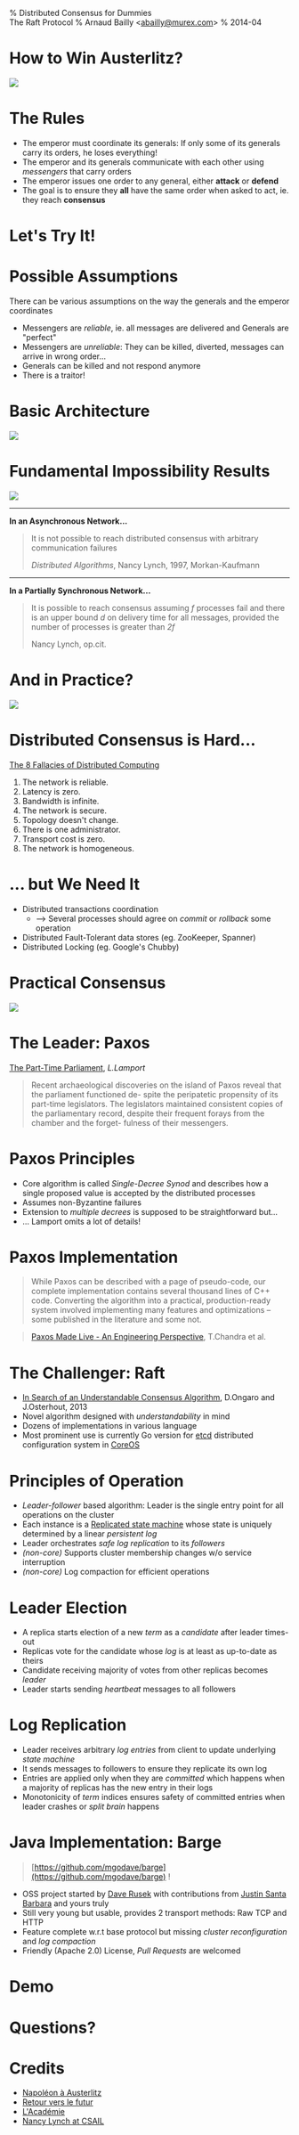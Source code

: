 % Distributed Consensus for Dummies <br/>
  The Raft Protocol
% Arnaud Bailly &lt;abailly@murex.com&gt;
% 2014-04

# How to Win Austerlitz? #

![](images/napoleon-austerlitz.jpg)

# The Rules #

* The emperor must coordinate its generals: If only some of its generals carry its orders, he loses everything!
* The emperor and its generals communicate with each other using *messengers* that carry orders
* The emperor issues one order to any general, either **attack** or **defend** 
* The goal is to ensure they **all** have the same order when asked to act, ie. they reach **consensus**

# Let's Try It! #

# Possible Assumptions #

There can be various assumptions on the way the generals and the emperor coordinates

* Messengers are *reliable*, ie. all messages are delivered and Generals are "perfect"
* Messengers are *unreliable*: They can be killed, diverted, messages can arrive in wrong order...
* Generals can be killed and not respond anymore
* There is a traitor!

# Basic Architecture

![](images/consensus-state-machine.png)

# Fundamental Impossibility Results #

![](images/lynch.jpg)

-------------------------------------------------------------------------------

**In an Asynchronous Network...**

> It is not possible to reach distributed consensus with arbitrary communication failures
> 
> *Distributed Algorithms*, Nancy Lynch, 1997, Morkan-Kaufmann

-------------------------------------------------------------------------------

**In a Partially Synchronous Network...**

> It is possible to reach consensus assuming *f* processes fail and there is an upper bound *d* on delivery time for all messages, provided the
> number of processes is greater than *2f*
> 
> Nancy Lynch, op.cit.

# And in Practice? #

![](images/retours-vers-le-futur.jpg)

# Distributed Consensus is Hard... #

[The 8 Fallacies of Distributed Computing](https://en.wikipedia.org/wiki/Fallacies_of_Distributed_Computing)

1. The network is reliable.
2. Latency is zero.
3. Bandwidth is infinite.
4. The network is secure.
5. Topology doesn't change.
6. There is one administrator.
7. Transport cost is zero.
8. The network is homogeneous.

# ... but We Need It

* Distributed transactions coordination
    * ⟶ Several processes should agree on *commit* or *rollback* some operation
* Distributed Fault-Tolerant data stores (eg. ZooKeeper, Spanner)
* Distributed Locking (eg. Google's Chubby)

# Practical Consensus #

![](images/rafael-academy.jpg)

# The Leader: Paxos #

[The Part-Time Parliament](http://research.microsoft.com/en-us/um/people/lamport/pubs/lamport-paxos.pdf), *L.Lamport*

> Recent archaeological discoveries on the island of Paxos reveal that the parliament functioned de-
> spite the peripatetic propensity of its part-time legislators. The legislators maintained consistent
> copies of the parliamentary record, despite their frequent forays from the chamber and the forget-
> fulness of their messengers.

# Paxos Principles #

* Core algorithm is called *Single-Decree Synod* and describes how a single proposed value is accepted by the distributed
  processes
* Assumes non-Byzantine failures
* Extension to *multiple decrees*  is supposed to be straightforward but...
* ... Lamport omits a lot of details!

# Paxos Implementation #

> While Paxos can be described with a page of pseudo-code, our complete implementation contains several thousand lines of C++
> code. Converting the algorithm into a practical, production-ready system involved implementing many features and
> optimizations – some published in the literature and some not.

> [Paxos Made Live - An Engineering Perspective](www.read.seas.harvard.edu/~kohler/class/08w-dsi/chandra07paxos.pdf), T.Chandra et al.

# The Challenger: Raft #

* [In Search of an Understandable Consensus Algorithm](), D.Ongaro and J.Osterhout, 2013
* Novel algorithm designed with *understandability* in mind
* Dozens of implementations in various language
* Most prominent use is currently Go version for [etcd](http://github.com/coreos/etcd) distributed configuration system in [CoreOS](http://coreos.com)

# Principles of Operation #

* *Leader-follower* based algorithm: Leader is the single entry point for all operations on the cluster
* Each instance is a  [Replicated state machine](https://dl.acm.org/citation.cfm?id=866204) whose state is uniquely determined by
  a linear *persistent log*
* Leader orchestrates *safe log replication* to its *followers*
* *(non-core)* Supports cluster membership changes w/o service interruption
* *(non-core)* Log compaction for efficient operations

# Leader Election

* A replica starts election of a new *term*  as a *candidate* after leader times-out
* Replicas vote for the candidate whose *log* is at least as up-to-date as theirs
* Candidate receiving majority of votes from other replicas becomes *leader*
* Leader starts sending *heartbeat*  messages to all followers

# Log Replication

* Leader receives arbitrary *log entries*  from client to update underlying *state machine*
* It sends messages to followers to ensure they replicate its own log
* Entries are applied only when they are *committed* which happens when a majority of replicas has the new entry in their logs
* Monotonicity of *term* indices ensures safety of committed entries when leader crashes or *split brain*  happens

# Java Implementation: Barge #

> [https://github.com/mgodave/barge](https://github.com/mgodave/barge) !

* OSS project started by [Dave Rusek](http://github.com/mgodave) with contributions from [Justin Santa Barbara](http://github.com/justinsb) and yours truly
* Still very young but usable, provides 2 transport methods: Raw TCP and HTTP
* Feature complete w.r.t base protocol but missing *cluster reconfiguration* and *log compaction* 
* Friendly (Apache 2.0) License, *Pull Requests* are welcomed

# Demo

# Questions?


# Credits 

* [Napoléon à Austerlitz](http://en.wikipedia.org/wiki/File:Austerlitz-baron-Pascal.jpg)
*
  [Retour vers le futur](http://series-tv.premiere.fr/News-Series/Raising-Hope-saison-3-Special-Retour-vers-le-futur-avec-Christopher-Lloyd-3527734)
* [L'Académie](http://upload.wikimedia.org/wikipedia/commons/thumb/6/68/Raffael_058.jpg/1024px-Raffael_058.jpg)
* [Nancy Lynch at CSAIL](http://people.csail.mit.edu/lynch/)
